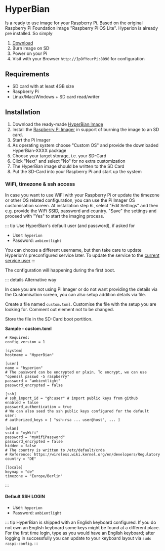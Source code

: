 # HyperBian
Is a ready to use image for your Raspberry Pi. Based on the original Raspberry Pi Foundation image "Raspberry Pi OS Lite". Hyperion is already pre installed. So simply
1. [Download](https://github.com/Hyperion-Project/HyperBian/releases)
2. Burn image on SD 
3. Power on your Pi
4. Visit with your Browser `http://IpOfYourPi:8090` for configuration

## Requirements
  * SD card with at least 4GB size
  * Raspberry Pi
  * Linux/Mac/Windows + SD card read/writer

## Installation
  1. Download the ready-made [HyperBian Image](https://github.com/Hyperion-Project/HyperBian/releases)
  2. Install the [Raspberry Pi Imager](https://www.raspberrypi.com/documentation/computers/getting-started.html#raspberry-pi-imager) in support of burning the image to an SD card.
  3. Start the Pi Imager
  4. As operating system choose "Custom OS" and provide the downloaded HyperBian-XXXX package
  5. Choose your target storage, i.e. your SD-Card
  6. Click "Next" and select "No" for no extra customization
  7. The HyperBian image should be written to the SD Card
  8. Put the SD-Card into your Raspberry Pi and start up the system

### WiFi, timezone & ssh access
In case you want to use WiFi with your Raspberry Pi or update the timezone or other OS related configuration, you can use the Pi Imager OS customisation screen.
At installation step 6., select "Edit Settings" and then e.g. provide the WiFi SSID, password and country.
"Save" the settings and proceed with "Yes" to start the imaging process.

::: tip Use HyperBian's default user (and password), if asked for
 - User: `hyperion`
 - Password: `ambientlight`
 
You can choose a different username, but then take care to update Hyperion's preconfigured service later.
To update the service to the [current service user](/user/GettingStarted.md#change-the-service-user-to-the-current-user)
:::

The configuration will happening during the first boot.

::: details Alternative way

In case you are not using PI Imager or do not want providing the details via the Customisation screen,
you can also setup addition details via file.

Create a file named `custom.toml`.
Customise the file with the setup you are looking for. Comment out element not to be changed.

Store the file in the SD-Card boot portition.

**Sample - custom.toml**

``` toml:no-line-numbers
# Required:
config_version = 1

[system]
hostname = "HyperBian"

[user]
name = "hyperion"
# The password can be encrypted or plain. To encrypt, we can use "openssl passwd -5 raspberry"
password = "ambientlight"
password_encrypted = false

[ssh]
# ssh_import_id = "gh:user" # import public keys from github
enabled = false
password_authentication = true
# We can also seed the ssh public keys configured for the default user:
# authorized_keys = [ "ssh-rsa ... user@host", ... ]

[wlan]
ssid = "myWifi"
password = "myWifiPassword"
password_encrypted = false
hidden = false
# The country is written to /etc/default/crda
# Reference: https://wireless.wiki.kernel.org/en/developers/Regulatory
country = "DE"

[locale]
keymap = "de"
timezone = "Europe/Berlin"
```
:::


#### Default SSH LOGIN
 - User: `hyperion`
 - Password: `ambientlight`
 
::: tip
HyperBian is shipped with an English keyboard configured. If you do not own an English keyboard some keys might be found at a different place.
For the first time login, type as you would have an English keyboard; after logging in successfully you can update to your keyboard layout via `sudo raspi-config`.
:::

